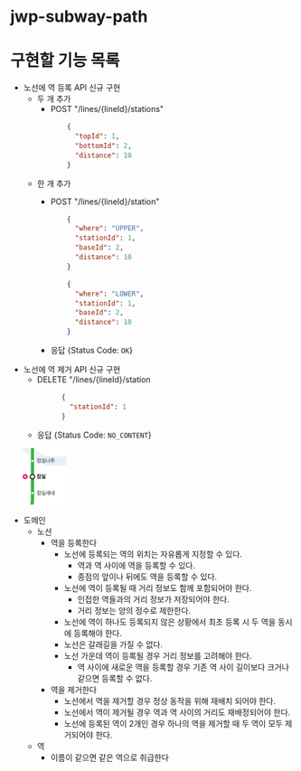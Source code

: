 # jwp-subway-path

# 구현할 기능 목록

- 노선에 역 등록 API 신규 구현
    - 두 개 추가
        - POST "/lines/{lineId}/stations"
          ```json
              {
                "topId": 1,
                "bottomId": 2,
                "distance": 10
              }
            ```
    - 한 개 추가
        - POST "/lines/{lineId}/station"
          ```json
              {
                "where": "UPPER",
                "stationId": 1,
                "baseId": 2,
                "distance": 10
              }
          ```
          ```json
              {
                "where": "LOWER",
                "stationId": 1,
                "baseId": 2,
                "distance": 10
              }
          ```

        - 응답 {Status Code: `OK`}
- 노선에 역 제거 API 신규 구현
    - DELETE "/lines/{lineId}/station
        ```json
              {
                "stationId": 1
              }
        ```
    - 응답 {Status Code: `NO_CONTENT`}

![img.png](잠실인근노선.png)

- 도메인
    - 노선
        - 역을 등록한다
            - 노선에 등록되는 역의 위치는 자유롭게 지정할 수 있다.
                - 역과 역 사이에 역을 등록할 수 있다.
                - 종점의 앞이나 뒤에도 역을 등록할 수 있다.
            - 노선에 역이 등록될 때 거리 정보도 함께 포함되어야 한다.
                - 인접한 역들과의 거리 정보가 저장되어야 한다.
                - 거리 정보는 양의 정수로 제한한다.
            - 노선에 역이 하나도 등록되지 않은 상황에서 최초 등록 시 두 역을 동시에 등록해야 한다.
            - 노선은 갈래길을 가질 수 없다.
            - 노선 가운데 역이 등록될 경우 거리 정보를 고려해야 한다.
                - 역 사이에 새로운 역을 등록할 경우 기존 역 사이 길이보다 크거나 같으면 등록할 수 없다.
        - 역을 제거한다
            - 노선에서 역을 제거할 경우 정상 동작을 위해 재배치 되어야 한다.
            - 노선에서 역이 제거될 경우 역과 역 사이의 거리도 재배정되어야 한다.
            - 노선에 등록된 역이 2개인 경우 하나의 역을 제거할 때 두 역이 모두 제거되어야 한다.
    - 역
        - 이름이 같으면 같은 역으로 취급한다
